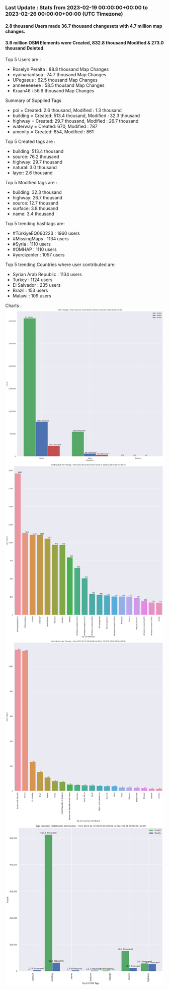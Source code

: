 ### Last Update : Stats from 2023-02-19 00:00:00+00:00 to 2023-02-26 00:00:00+00:00 (UTC Timezone)

#### 2.8 thousand Users made 36.7 thousand changesets with 4.7 million map changes.
#### 3.6 million OSM Elements were Created, 832.8 thousand Modified & 273.0 thousand Deleted.

Top 5 Users are : 
- Roselyn Peralta : 88.8 thousand Map Changes
- nyainariantsoa : 74.7 thousand Map Changes
- UPegasus : 62.5 thousand Map Changes
- anneeeeeeee : 58.5 thousand Map Changes
- Kraan46 : 56.9 thousand Map Changes

Summary of Supplied Tags
- poi = Created: 2.6 thousand, Modified : 1.3 thousand
- building = Created: 513.4 thousand, Modified : 32.3 thousand
- highway = Created: 29.7 thousand, Modified : 26.7 thousand
- waterway = Created: 670, Modified : 787
- amenity = Created: 854, Modified : 861


Top 5 Created tags are :
- building: 513.4 thousand
- source: 76.2 thousand
- highway: 29.7 thousand
- natural: 3.0 thousand
- layer: 2.6 thousand


Top 5 Modified tags are :
- building: 32.3 thousand
- highway: 26.7 thousand
- source: 12.7 thousand
- surface: 3.8 thousand
- name: 3.4 thousand


Top 5 trending hashtags are:
- #TürkiyeEQ060223 : 1960 users
- #MissingMaps : 1134 users
- #Syria : 1110 users
- #OMHAP : 1110 users
- #yercizenler : 1057 users


Top 5 trending Countries where user contributed are:
- Syrian Arab Republic : 1134 users
- Turkey : 1124 users
- El Salvador : 235 users
- Brazil : 153 users
- Malawi : 109 users


 Charts : 
![Alt text](./charts/osm_changes.png) 
![Alt text](./charts/users_per_hashtag.png) 
![Alt text](./charts/users_per_country.png) 
![Alt text](./charts/tags.png) 
